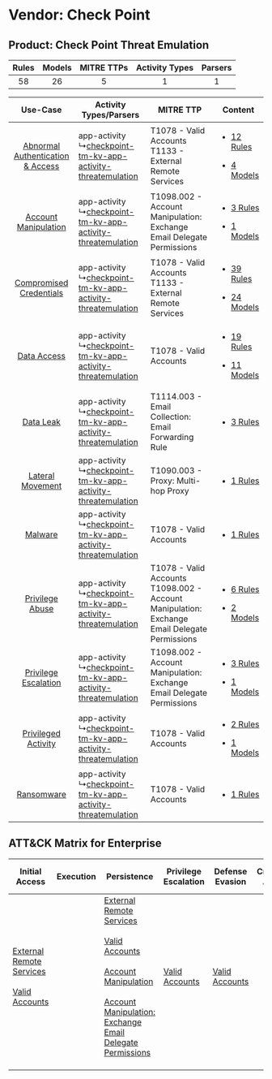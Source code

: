 Vendor: Check Point
===================
Product: Check Point Threat Emulation
-------------------------------------
| Rules | Models | MITRE TTPs | Activity Types | Parsers |
|:-----:|:------:|:----------:|:--------------:|:-------:|
|  58   |   26   |     5      |       1        |    1    |

|    Use-Case    | Activity Types/Parsers    | MITRE TTP    | Content    |
|:----:| ---- | ---- | ---- |
| [Abnormal Authentication & Access](../../../UseCases/uc_abnormal_authentication_&_access.md) |  app-activity<br> ↳[checkpoint-tm-kv-app-activity-threatemulation](Ps/pC_checkpointtmkvappactivitythreatemulation.md)<br> | T1078 - Valid Accounts<br>T1133 - External Remote Services<br>    | [<ul><li>12 Rules</li></ul><ul><li>4 Models</li></ul>](RM/r_m_check_point_check_point_threat_emulation_Abnormal_Authentication_&_Access.md) |
|    [Account Manipulation](../../../UseCases/uc_account_manipulation.md)    |  app-activity<br> ↳[checkpoint-tm-kv-app-activity-threatemulation](Ps/pC_checkpointtmkvappactivitythreatemulation.md)<br> | T1098.002 - Account Manipulation: Exchange Email Delegate Permissions<br>    | [<ul><li>3 Rules</li></ul><ul><li>1 Models</li></ul>](RM/r_m_check_point_check_point_threat_emulation_Account_Manipulation.md)    |
|          [Compromised Credentials](../../../UseCases/uc_compromised_credentials.md)          |  app-activity<br> ↳[checkpoint-tm-kv-app-activity-threatemulation](Ps/pC_checkpointtmkvappactivitythreatemulation.md)<br> | T1078 - Valid Accounts<br>T1133 - External Remote Services<br>    | [<ul><li>39 Rules</li></ul><ul><li>24 Models</li></ul>](RM/r_m_check_point_check_point_threat_emulation_Compromised_Credentials.md)         |
|    [Data Access](../../../UseCases/uc_data_access.md)    |  app-activity<br> ↳[checkpoint-tm-kv-app-activity-threatemulation](Ps/pC_checkpointtmkvappactivitythreatemulation.md)<br> | T1078 - Valid Accounts<br>    | [<ul><li>19 Rules</li></ul><ul><li>11 Models</li></ul>](RM/r_m_check_point_check_point_threat_emulation_Data_Access.md)    |
|    [Data Leak](../../../UseCases/uc_data_leak.md)    |  app-activity<br> ↳[checkpoint-tm-kv-app-activity-threatemulation](Ps/pC_checkpointtmkvappactivitythreatemulation.md)<br> | T1114.003 - Email Collection: Email Forwarding Rule<br>    | [<ul><li>3 Rules</li></ul>](RM/r_m_check_point_check_point_threat_emulation_Data_Leak.md)    |
|    [Lateral Movement](../../../UseCases/uc_lateral_movement.md)    |  app-activity<br> ↳[checkpoint-tm-kv-app-activity-threatemulation](Ps/pC_checkpointtmkvappactivitythreatemulation.md)<br> | T1090.003 - Proxy: Multi-hop Proxy<br>    | [<ul><li>1 Rules</li></ul>](RM/r_m_check_point_check_point_threat_emulation_Lateral_Movement.md)    |
|    [Malware](../../../UseCases/uc_malware.md)    |  app-activity<br> ↳[checkpoint-tm-kv-app-activity-threatemulation](Ps/pC_checkpointtmkvappactivitythreatemulation.md)<br> | T1078 - Valid Accounts<br>    | [<ul><li>1 Rules</li></ul>](RM/r_m_check_point_check_point_threat_emulation_Malware.md)    |
|    [Privilege Abuse](../../../UseCases/uc_privilege_abuse.md)    |  app-activity<br> ↳[checkpoint-tm-kv-app-activity-threatemulation](Ps/pC_checkpointtmkvappactivitythreatemulation.md)<br> | T1078 - Valid Accounts<br>T1098.002 - Account Manipulation: Exchange Email Delegate Permissions<br> | [<ul><li>6 Rules</li></ul><ul><li>2 Models</li></ul>](RM/r_m_check_point_check_point_threat_emulation_Privilege_Abuse.md)    |
|    [Privilege Escalation](../../../UseCases/uc_privilege_escalation.md)    |  app-activity<br> ↳[checkpoint-tm-kv-app-activity-threatemulation](Ps/pC_checkpointtmkvappactivitythreatemulation.md)<br> | T1098.002 - Account Manipulation: Exchange Email Delegate Permissions<br>    | [<ul><li>3 Rules</li></ul><ul><li>1 Models</li></ul>](RM/r_m_check_point_check_point_threat_emulation_Privilege_Escalation.md)    |
|    [Privileged Activity](../../../UseCases/uc_privileged_activity.md)    |  app-activity<br> ↳[checkpoint-tm-kv-app-activity-threatemulation](Ps/pC_checkpointtmkvappactivitythreatemulation.md)<br> | T1078 - Valid Accounts<br>    | [<ul><li>2 Rules</li></ul><ul><li>1 Models</li></ul>](RM/r_m_check_point_check_point_threat_emulation_Privileged_Activity.md)    |
|    [Ransomware](../../../UseCases/uc_ransomware.md)    |  app-activity<br> ↳[checkpoint-tm-kv-app-activity-threatemulation](Ps/pC_checkpointtmkvappactivitythreatemulation.md)<br> | T1078 - Valid Accounts<br>    | [<ul><li>1 Rules</li></ul>](RM/r_m_check_point_check_point_threat_emulation_Ransomware.md)    |

ATT&CK Matrix for Enterprise
----------------------------
| Initial Access                                                                                                                                   | Execution | Persistence                                                                                                                                                                                                                                                                                                                                 | Privilege Escalation                                                | Defense Evasion                                                     | Credential Access | Discovery | Lateral Movement | Collection                                                                                                                                                            | Command and Control                                                                                                                       | Exfiltration | Impact |
| ------------------------------------------------------------------------------------------------------------------------------------------------ | --------- | ------------------------------------------------------------------------------------------------------------------------------------------------------------------------------------------------------------------------------------------------------------------------------------------------------------------------------------------- | ------------------------------------------------------------------- | ------------------------------------------------------------------- | ----------------- | --------- | ---------------- | --------------------------------------------------------------------------------------------------------------------------------------------------------------------- | ----------------------------------------------------------------------------------------------------------------------------------------- | ------------ | ------ |
| [External Remote Services](https://attack.mitre.org/techniques/T1133)<br><br>[Valid Accounts](https://attack.mitre.org/techniques/T1078)<br><br> |           | [External Remote Services](https://attack.mitre.org/techniques/T1133)<br><br>[Valid Accounts](https://attack.mitre.org/techniques/T1078)<br><br>[Account Manipulation](https://attack.mitre.org/techniques/T1098)<br><br>[Account Manipulation: Exchange Email Delegate Permissions](https://attack.mitre.org/techniques/T1098/002)<br><br> | [Valid Accounts](https://attack.mitre.org/techniques/T1078)<br><br> | [Valid Accounts](https://attack.mitre.org/techniques/T1078)<br><br> |                   |           |                  | [Email Collection](https://attack.mitre.org/techniques/T1114)<br><br>[Email Collection: Email Forwarding Rule](https://attack.mitre.org/techniques/T1114/003)<br><br> | [Proxy: Multi-hop Proxy](https://attack.mitre.org/techniques/T1090/003)<br><br>[Proxy](https://attack.mitre.org/techniques/T1090)<br><br> |              |        |